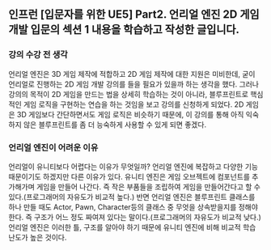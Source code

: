 ## 인프런 [입문자를 위한 UE5] Part2. 언리얼 엔진 2D 게임 개발 입문의 섹션 1 내용을 학습하고 작성한 글입니다.

### 강의 수강 전 생각
언리얼 엔진은 3D 게임 제작에 적합하고 2D 게임 제작에 대한 지원은 미비한데, 굳이 언리얼로 진행하는 2D 게임 개발 강의를 들을 필요가 있을까 하는 생각을 했다. 그러나 강의의 목적이 2D 게임을 만드는 법을 상세히 학습하는 것이 아니라, 블루프린트로 핵심적인 게임 로직을 구현하는 연습을 하는 것임을 보고 강의를 신청하게 되었다. 2D 게임은 3D 게임보다 간단하면서도 게임 로직은 비슷하기 때문에, 이 강의를 통해 아직 익숙하지 않은 블루프린트를 좀 더 능숙하게 사용할 수 있게 되면 좋겠다.

### 언리얼 엔진이 어려운 이유
언리얼이 유니티보다 어렵다는 이유가 무엇일까? 언리얼 엔진에 복잡하고 다양한 기능 때문이기도 하겠지만 다른 이유가 있다. 유니티 엔진은 게임 오브젝트에 컴포넌트를 추가해가며 게임을 만들어 나간다. 즉 작은 부품들을 조립하여 게임을 만들어간다고 할 수 있다.(프로그래머의 자유도가 비교적 높다.) 반면 언리얼 엔진은 블루프린트 클래스를 하나 만들 때도 Actor, Pawn, Character등의 클래스 중 무엇을 상속받을지를 정해야 한다. 즉 구조가 어느 정도 짜여져 있다는 말이다.(프로그래머의 자유도가 비교적 낮다.) 언리얼 엔진은 이러한 틀, 구조를 알아야 하기 때문에 유니티 엔진에 비해 비교적 학습 난도가 높은 것이다.